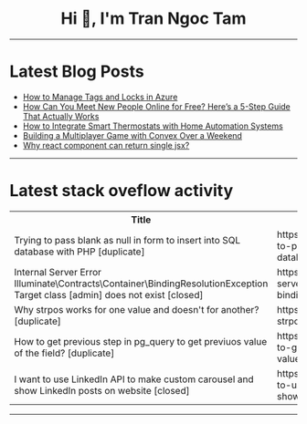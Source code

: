 <h1 align="center">Hi 👋, I'm Tran Ngoc Tam</h1>

---

# Latest Blog Posts 
<!-- BLOG-POST-LIST:START -->
- [How to Manage Tags and Locks in Azure](https://dev.to/arctaiwo/how-to-manage-tags-and-locks-in-azure-3dgm)
- [How Can You Meet New People Online for Free? Here’s a 5-Step Guide That Actually Works](https://dev.to/tyler_barera_88e171d1b8b4/how-can-you-meet-new-people-online-for-free-heres-a-5-step-guide-that-actually-works-4mh2)
- [How to Integrate Smart Thermostats with Home Automation Systems](https://dev.to/dev_tech/how-to-integrate-smart-thermostats-with-home-automation-systems-1822)
- [Building a Multiplayer Game with Convex Over a Weekend](https://dev.to/efekrskl/building-a-multiplayer-game-with-convex-over-a-weekend-1o59)
- [Why react component can return single jsx?](https://dev.to/safal_bhandari/why-react-component-can-return-single-jsx-26nb)
<!-- BLOG-POST-LIST:END -->

---

# Latest stack oveflow activity
<table>
  <tr><th>Title</th><th>Link</th></tr>
  <!-- STACKOVERFLOW:START --><tr><td>Trying to pass blank as null in form to insert into SQL database with PHP [duplicate]</td><td>https://stackoverflow.com/questions/79718921/trying-to-pass-blank-as-null-in-form-to-insert-into-sql-database-with-php</td></tr><tr><td>Internal Server Error Illuminate\Contracts\Container\BindingResolutionException Target class [admin] does not exist [closed]</td><td>https://stackoverflow.com/questions/79718913/internal-server-error-illuminate-contracts-container-bindingresolutionexception</td></tr><tr><td>Why strpos works for one value and doesn&#39;t for another? [duplicate]</td><td>https://stackoverflow.com/questions/79718809/why-strpos-works-for-one-value-and-doesnt-for-another</td></tr><tr><td>How to get previous step in pg_query to get previuos value of the field? [duplicate]</td><td>https://stackoverflow.com/questions/79718692/how-to-get-previous-step-in-pg-query-to-get-previuos-value-of-the-field</td></tr><tr><td>I want to use LinkedIn API to make custom carousel and show LinkedIn posts on website [closed]</td><td>https://stackoverflow.com/questions/79718492/i-want-to-use-linkedin-api-to-make-custom-carousel-and-show-linkedin-posts-on-we</td></tr><!-- STACKOVERFLOW:END -->
</table>

---


